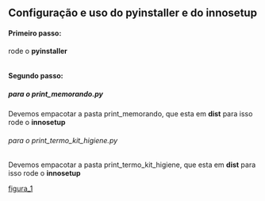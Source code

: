 ## Configuração e uso do __pyinstaller__ e do __innosetup__


#### Primeiro passo:
rode o __pyinstaller__
```pyinstaller your_program.py
```


#### Segundo passo:
##### para o print_memorando.py
Devemos empacotar a pasta print_memorando, que esta em __dist__ para isso rode o __innosetup__


###### para o print_termo_kit_higiene.py

Devemos empacotar a pasta print_termo_kit_higiene, que esta em __dist__ para isso rode o __innosetup__


[figura_1](figure/inno/1.png)
